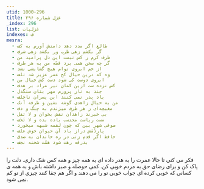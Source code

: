 ```yaml
---
utid: 1000-296
title: غزل شماره ۲۹۶
_index: 296
list: غزلیات
indexes: ف
mesra:
  - طالع اگر مدد دهد دامنش آورم به کف
  - گر بکشم زهی طرب ور بکشد زهی شرف
  - طرف کرم ز کس نبست این دل پرامید من
  - گر چه سخن همی برد قصّه من به هر طرف
  - از خم ابروی توام هیچ گشایشی نشد
  - وه که درین خیال کج عمر عزیز شد تلف
  - ابروی دوست کی شود دست کش خیال من
  - کس نزده ست ازین کمان تیر مراد بر هدف
  - چند به ناز پرورم مهر بتان سنگدل
  - یاد پدر نمی کنند این پسران ناخلف
  - من به خیال زاهدی گوشه نشین و طرفه آنک
  - مغبچه‌ای ز هر طرف میزندم به چنگ و دف
  - بی خبرند زاهدان نقش بخوان و لا تقل
  - مست ریاست محتسب باده بده و لا تَخَف
  - صوفی شهر بین که چون لقمه شبهه میخورد
  - پاردُمَش دراز باد آن حیوان خوش علف
  - حافظ اگر قدم زنی در ره خاندان به صدق
  - بدرقه رهت شود همّت شحنه نجف
---
```

فکر می کنی تا حالا عمرت را به هدر داده ای به همه چیز و همه کس شک داری. دلت را پاک کن و برای رضای حق به مردم خوبی کن. کمی حوصله و صبر داشته باش و به همه ی کسانی که خوبی کرده ای جواب خوبی تو را می دهند و اگر هم جفا کنند چیزی از تو کم نمی شود.
